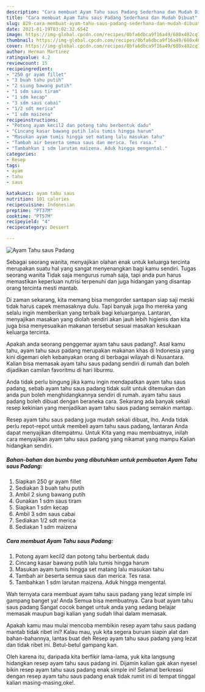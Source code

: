 ```yaml
---
description: "Cara membuat Ayam Tahu saus Padang Sederhana dan Mudah Dibuat"
title: "Cara membuat Ayam Tahu saus Padang Sederhana dan Mudah Dibuat"
slug: 829-cara-membuat-ayam-tahu-saus-padang-sederhana-dan-mudah-dibuat
date: 2021-01-19T03:02:32.654Z
image: https://img-global.cpcdn.com/recipes/0bfa6dbca9f16a49/680x482cq70/ayam-tahu-saus-padang-foto-resep-utama.jpg
thumbnail: https://img-global.cpcdn.com/recipes/0bfa6dbca9f16a49/680x482cq70/ayam-tahu-saus-padang-foto-resep-utama.jpg
cover: https://img-global.cpcdn.com/recipes/0bfa6dbca9f16a49/680x482cq70/ayam-tahu-saus-padang-foto-resep-utama.jpg
author: Herman Martinez
ratingvalue: 4.2
reviewcount: 15
recipeingredient:
- "250 gr ayam fillet"
- "3 buah tahu putih"
- "2 siung bawang putih"
- "1 sdm saus tiram"
- "1 sdm kecap"
- "3 sdm saus cabai"
- "1/2 sdt merica"
- "1 sdm maizena"
recipeinstructions:
- "Potong ayam kecil2 dan potong tahu berbentuk dadu"
- "Cincang kasar bawang putih lalu tumis hingga harum"
- "Masukan ayam tumis hingga set matang lalu masukan tahu"
- "Tambah air beserta semua saus dan merica. Tes rasa."
- "Tambahkan 1 sdm larutan maizena. Aduk hingga mengental."
categories:
- Resep
tags:
- ayam
- tahu
- saus

katakunci: ayam tahu saus 
nutrition: 101 calories
recipecuisine: Indonesian
preptime: "PT37M"
cooktime: "PT57M"
recipeyield: "4"
recipecategory: Dessert

---
```



![Ayam Tahu saus Padang](https://img-global.cpcdn.com/recipes/0bfa6dbca9f16a49/680x482cq70/ayam-tahu-saus-padang-foto-resep-utama.jpg)

Sebagai seorang wanita, menyajikan olahan enak untuk keluarga tercinta merupakan suatu hal yang sangat menyenangkan bagi kamu sendiri. Tugas seorang  wanita Tidak saja mengurus rumah saja, tapi anda pun harus memastikan keperluan nutrisi terpenuhi dan juga hidangan yang disantap orang tercinta mesti mantab.

Di zaman  sekarang, kita memang bisa mengorder santapan siap saji meski tidak harus capek memasaknya dulu. Tapi banyak juga lho mereka yang selalu ingin memberikan yang terbaik bagi keluarganya. Lantaran, menyajikan masakan yang diolah sendiri akan jauh lebih higienis dan kita juga bisa menyesuaikan makanan tersebut sesuai masakan kesukaan keluarga tercinta. 



Apakah anda seorang penggemar ayam tahu saus padang?. Asal kamu tahu, ayam tahu saus padang merupakan makanan khas di Indonesia yang kini digemari oleh kebanyakan orang di berbagai wilayah di Nusantara. Kalian bisa memasak ayam tahu saus padang sendiri di rumah dan boleh dijadikan camilan favoritmu di hari liburmu.

Anda tidak perlu bingung jika kamu ingin mendapatkan ayam tahu saus padang, sebab ayam tahu saus padang tidak sulit untuk ditemukan dan anda pun boleh menghidangkannya sendiri di rumah. ayam tahu saus padang boleh dibuat dengan beraneka cara. Sekarang ada banyak sekali resep kekinian yang menjadikan ayam tahu saus padang semakin mantap.

Resep ayam tahu saus padang juga mudah sekali dibuat, lho. Anda tidak perlu repot-repot untuk membeli ayam tahu saus padang, lantaran Anda dapat menyajikan ditempatmu. Untuk Kita yang mau membuatnya, inilah cara menyajikan ayam tahu saus padang yang nikamat yang mampu Kalian hidangkan sendiri.

<!--inarticleads1-->

##### Bahan-bahan dan bumbu yang dibutuhkan untuk pembuatan Ayam Tahu saus Padang:

1. Siapkan 250 gr ayam fillet
1. Sediakan 3 buah tahu putih
1. Ambil 2 siung bawang putih
1. Gunakan 1 sdm saus tiram
1. Siapkan 1 sdm kecap
1. Ambil 3 sdm saus cabai
1. Sediakan 1/2 sdt merica
1. Sediakan 1 sdm maizena




<!--inarticleads2-->

##### Cara membuat Ayam Tahu saus Padang:

1. Potong ayam kecil2 dan potong tahu berbentuk dadu
1. Cincang kasar bawang putih lalu tumis hingga harum
1. Masukan ayam tumis hingga set matang lalu masukan tahu
1. Tambah air beserta semua saus dan merica. Tes rasa.
1. Tambahkan 1 sdm larutan maizena. Aduk hingga mengental.




Wah ternyata cara membuat ayam tahu saus padang yang lezat simple ini gampang banget ya! Anda Semua bisa membuatnya. Cara buat ayam tahu saus padang Sangat cocok banget untuk anda yang sedang belajar memasak maupun bagi kalian yang sudah lihai dalam memasak.

Apakah kamu mau mulai mencoba membikin resep ayam tahu saus padang mantab tidak ribet ini? Kalau mau, yuk kita segera buruan siapin alat dan bahan-bahannya, lantas buat deh Resep ayam tahu saus padang yang lezat dan tidak ribet ini. Betul-betul gampang kan. 

Oleh karena itu, daripada kita berfikir lama-lama, yuk kita langsung hidangkan resep ayam tahu saus padang ini. Dijamin kalian gak akan nyesel bikin resep ayam tahu saus padang enak simple ini! Selamat berkreasi dengan resep ayam tahu saus padang enak tidak rumit ini di tempat tinggal kalian masing-masing,oke!.

